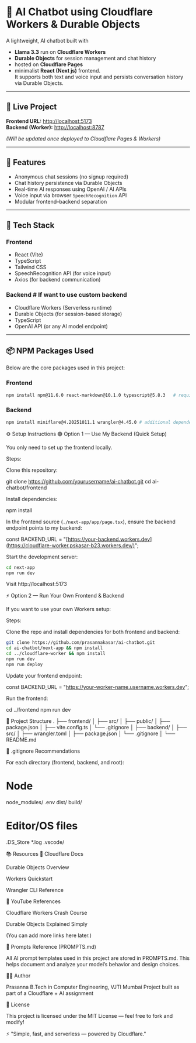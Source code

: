 # 💬 AI Chatbot using Cloudflare Workers & Durable Objects

A lightweight, AI chatbot built with 
- **Llama 3.3** run on **Cloudflare Workers**
- **Durable Objects** for session management and chat history
- hosted on **Cloudflare Pages**
- minimalist **React (Next js)** frontend.  
It supports both text and voice input and persists conversation history via Durable Objects.  

---

## 🚀 Live Project

**Frontend URL:** [http://localhost:5173](http://localhost:5173)  
**Backend (Worker):** [http://localhost:8787](http://localhost:8787)

*(Will be updated once deployed to Cloudflare Pages & Workers)*

---

## 🧠 Features

- Anonymous chat sessions (no signup required)
- Chat history persistence via Durable Objects
- Real-time AI responses using OpenAI / AI APIs
- Voice input via browser `SpeechRecognition` API
- Modular frontend–backend separation

---

## 🧰 Tech Stack

### **Frontend**
- React (Vite)
- TypeScript
- Tailwind CSS
- SpeechRecognition API (for voice input)
- Axios (for backend communication)

### **Backend**     # If want to use custom backend
- Cloudflare Workers (Serverless runtime)
- Durable Objects (for session-based storage)
- TypeScript
- OpenAI API (or any AI model endpoint)

---

## 📦 NPM Packages Used

Below are the core packages used in this project:

### **Frontend**
```bash
npm install npm@11.6.0 react-markdown@10.1.0 typescript@5.8.3   # required for building web app
```

### **Backend**
```bash
npm install miniflare@4.20251011.1 wrangler@4.45.0 # additional dependecies required for building cloudflare workers web app
```

⚙️ Setup Instructions
🟢 Option 1 — Use My Backend (Quick Setup)

You only need to set up the frontend locally.

Steps:

Clone this repository:

git clone https://github.com/yourusername/ai-chatbot.git
cd ai-chatbot/frontend


Install dependencies:

npm install


In the frontend source (`./next-app/app/page.tsx`), ensure the backend endpoint points to my backend:

const BACKEND_URL = "[https://your-backend.workers.dev](https://cloudflare-worker.pskasar-b23.workers.dev/)";


Start the development server:

```bash
cd next-app
npm run dev
```


Visit http://localhost:5173

⚡ Option 2 — Run Your Own Frontend & Backend

If you want to use your own Workers setup:

Steps:

Clone the repo and install dependencies for both frontend and backend:

```bash
git clone https://github.com/prasannakasar/ai-chatbot.git
cd ai-chatbot/next-app && npm install
cd ../cloudflare-worker && npm install
npm run dev
npm run deploy      
```


Update your frontend endpoint:

const BACKEND_URL = "https://your-worker-name.username.workers.dev";


Run the frontend:

cd ../frontend
npm run dev

📁 Project Structure
.
├── frontend/
│   ├── src/
│   ├── public/
│   ├── package.json
│   ├── vite.config.ts
│   └── .gitignore
│
├── backend/
│   ├── src/
│   ├── wrangler.toml
│   ├── package.json
│   └── .gitignore
│
└── README.md

🧾 .gitignore Recommendations

For each directory (frontend, backend, and root):

# Node
node_modules/
.env
dist/
build/

# Editor/OS files
.DS_Store
*.log
.vscode/

📚 Resources
📘 Cloudflare Docs

Durable Objects Overview

Workers Quickstart

Wrangler CLI Reference

🎥 YouTube References

Cloudflare Workers Crash Course

Durable Objects Explained Simply

(You can add more links here later.)

🧩 Prompts Reference (PROMPTS.md)

All AI prompt templates used in this project are stored in PROMPTS.md.
This helps document and analyze your model’s behavior and design choices.

👨‍💻 Author

Prasanna
B.Tech in Computer Engineering, VJTI Mumbai
Project built as part of a Cloudflare + AI assignment

📝 License

This project is licensed under the MIT License — feel free to fork and modify!

⚡ "Simple, fast, and serverless — powered by Cloudflare."